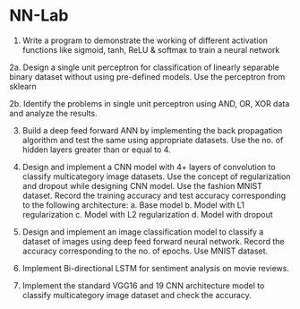 # NN-Lab
1. Write a program to demonstrate the working of different activation functions like sigmoid, tanh, ReLU & softmax to train a neural network

2a. Design a single unit perceptron for classification of linearly separable binary dataset without using pre-defined models. Use the perceptron from sklearn

2b. Identify the problems in single unit perceptron using AND, OR, XOR data and analyze the results.

3. Build a deep feed forward ANN by implementing the back propagation algorithm and test the same using  appropriate datasets. Use the no. of hidden layers greater than or equal to 4.

4. Design and implement a CNN model with 4+ layers of convolution to classify multicategory image datasets. Use the concept of regularization and dropout while designing CNN model. Use the fashion MNIST dataset. Record the training accuracy and test accuracy corresponding to the following architecture:
a. Base model
b. Model with L1 regularization
c. Model with L2 regularization
d. Model with dropout

5. Design and implement an image classification model to classify a dataset of images using deep feed forward neural network. Record the accuracy corresponding to the no. of epochs. Use MNIST dataset.

6. Implement Bi-directional LSTM for sentiment analysis on movie reviews.

7. Implement the standard VGG16 and 19 CNN architecture model to classify multicategory image dataset and check the accuracy.




